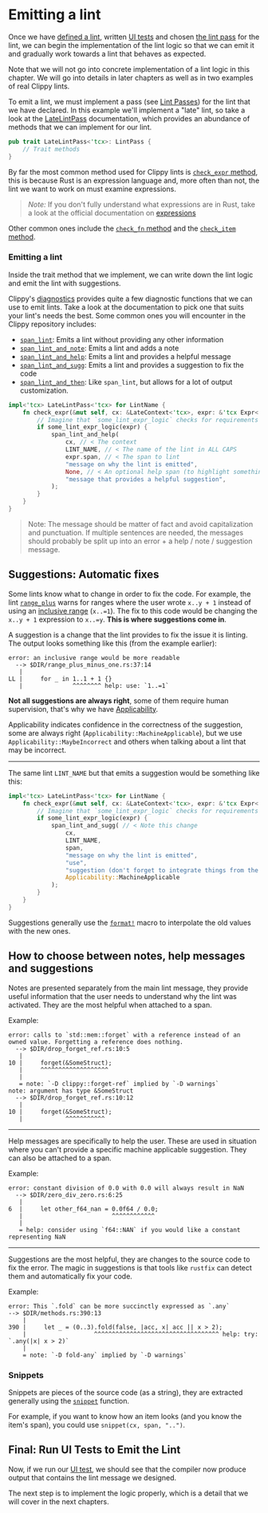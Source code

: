 # Emitting a lint

Once we have [defined a lint](define_lints.md), written [UI tests](write_tests.md)
and chosen [the lint pass](lint_passes.md) for the lint, we can begin the
implementation of the lint logic so that we can emit it and gradually work
towards a lint that behaves as expected.

Note that we will not go into concrete implementation of a lint logic in this
chapter. We will go into details in later chapters as well as in two examples
of real Clippy lints.

To emit a lint, we must implement a pass (see [Lint Passes](lint_passes.md)) for the lint that we have
declared. In this example we'll implement a "late" lint, so take a look at the [LateLintPass][late_lint_pass]
documentation, which provides an abundance of methods that we can implement for our lint.

```rust
pub trait LateLintPass<'tcx>: LintPass {
    // Trait methods
}
```

By far the most common method used for Clippy lints is [`check_expr` method][late_check_expr],
this is because Rust is an expression language and, more often than not,
the lint we want to work on must examine expressions.

> _Note:_ If you don't fully understand what expressions are in Rust,
> take a look at the official documentation on [expressions][rust_expressions]

Other common ones include the [`check_fn` method][late_check_fn] and the
[`check_item` method][late_check_item].

### Emitting a lint

Inside the trait method that we implement, we can write down the lint logic
and emit the lint with suggestions.

Clippy's [diagnostics] provides quite a few diagnostic functions that we can
use to emit lints. Take a look at the documentation to pick one that suits
your lint's needs the best. Some common ones you will encounter in the Clippy
repository includes:

- [`span_lint`]: Emits a lint without providing any other information
- [`span_lint_and_note`]: Emits a lint and adds a note
- [`span_lint_and_help`]: Emits a lint and provides a helpful message
- [`span_lint_and_sugg`]: Emits a lint and provides a suggestion to fix the code
- [`span_lint_and_then`]: Like `span_lint`, but allows for a lot of output customization.

```rust
impl<'tcx> LateLintPass<'tcx> for LintName {
    fn check_expr(&mut self, cx: &LateContext<'tcx>, expr: &'tcx Expr<'_>)  {
        // Imagine that `some_lint_expr_logic` checks for requirements for emitting the lint
        if some_lint_expr_logic(expr) {
            span_lint_and_help(
                cx, // < The context
                LINT_NAME, // < The name of the lint in ALL CAPS
                expr.span, // < The span to lint
                "message on why the lint is emitted",
                None, // < An optional help span (to highlight something in the lint)
                "message that provides a helpful suggestion",
            );
        }
    }
}
```

> Note: The message should be matter of fact and avoid
> capitalization and punctuation. If multiple sentences are needed, the messages should probably be split up into an
> error + a help / note / suggestion message.

## Suggestions: Automatic fixes

Some lints know what to change in order to fix the code. For example, the lint
[`range_plus`][range_plus_one] warns for ranges where the user wrote `x..y + 1` instead of using an
[inclusive range][inclusive_range] (`x..=1`). The fix to this code would be changing the `x..y + 1` expression
to `x..=y`. **This is where suggestions come in**.

A suggestion is a change that the lint provides to fix the issue it is linting.
The output looks something like this (from the example earlier):

```text
error: an inclusive range would be more readable
  --> $DIR/range_plus_minus_one.rs:37:14
   |
LL |     for _ in 1..1 + 1 {}
   |              ^^^^^^^^ help: use: `1..=1`
```

**Not all suggestions are always right**, some of them require human supervision, that's why we have
[Applicability][applicability].

Applicability indicates confidence in the correctness of the suggestion, some are always right
(`Applicability::MachineApplicable`), but we use `Applicability::MaybeIncorrect` and others when talking about a lint
that may be incorrect.

---

The same lint `LINT_NAME` but that emits a suggestion would be something like this:

```rust
impl<'tcx> LateLintPass<'tcx> for LintName {
    fn check_expr(&mut self, cx: &LateContext<'tcx>, expr: &'tcx Expr<'_>)  {
        // Imagine that `some_lint_expr_logic` checks for requirements for emitting the lint
        if some_lint_expr_logic(expr) {
            span_lint_and_sugg( // < Note this change
                cx,
                LINT_NAME,
                span,
                "message on why the lint is emitted",
                "use",
                "suggestion (don't forget to integrate things from the source, like variable names)", // < Suggestion
                Applicability::MachineApplicable
            );
        }
    }
}
```

Suggestions generally use the [`format!`](format_macro) macro to interpolate the old values with the new ones.

## How to choose between notes, help messages and suggestions

Notes are presented separately from the main lint message, they provide useful information that the user needs to
understand why the lint was activated. They are the most helpful when attached to a span.

Example:

```text
error: calls to `std::mem::forget` with a reference instead of an owned value. Forgetting a reference does nothing.
  --> $DIR/drop_forget_ref.rs:10:5
   |
10 |     forget(&SomeStruct);
   |     ^^^^^^^^^^^^^^^^^^^
   |
   = note: `-D clippy::forget-ref` implied by `-D warnings`
note: argument has type &SomeStruct
  --> $DIR/drop_forget_ref.rs:10:12
   |
10 |     forget(&SomeStruct);
   |            ^^^^^^^^^^^
```

---

Help messages are specifically to help the user. These are used in situation where you can't provide a specific
machine applicable suggestion. They can also be attached to a span.

Example:

```text
error: constant division of 0.0 with 0.0 will always result in NaN
  --> $DIR/zero_div_zero.rs:6:25
   |
6  |     let other_f64_nan = 0.0f64 / 0.0;
   |                         ^^^^^^^^^^^^
   |
   = help: consider using `f64::NAN` if you would like a constant representing NaN
```

---

Suggestions are the most helpful, they are changes to the source code to fix the error. The magic
in suggestions is that tools like `rustfix` can detect them and automatically fix your code.

Example:

```text
error: This `.fold` can be more succinctly expressed as `.any`
--> $DIR/methods.rs:390:13
    |
390 |     let _ = (0..3).fold(false, |acc, x| acc || x > 2);
    |                   ^^^^^^^^^^^^^^^^^^^^^^^^^^^^^^^^^^^ help: try: `.any(|x| x > 2)`
    |
    = note: `-D fold-any` implied by `-D warnings`
```

### Snippets

Snippets are pieces of the source code (as a string), they are extracted generally using the [`snippet`][snippet_fn]
function.

For example, if you want to know how an item looks (and you know the item's span), you could use
`snippet(cx, span, "..")`.

## Final: Run UI Tests to Emit the Lint

Now, if we run our [UI test](write_tests.md), we should see that the compiler now
produce output that contains the lint message we designed.

The next step is to implement the logic properly, which is a detail that we will
cover in the next chapters.

[diagnostics]: https://doc.rust-lang.org/nightly/nightly-rustc/clippy_utils/diagnostics/index.html
[late_check_expr]: https://doc.rust-lang.org/nightly/nightly-rustc/rustc_lint/trait.LateLintPass.html#method.check_expr
[late_check_fn]: https://doc.rust-lang.org/nightly/nightly-rustc/rustc_lint/trait.LateLintPass.html#method.check_fn
[late_check_item]: https://doc.rust-lang.org/nightly/nightly-rustc/rustc_lint/trait.LateLintPass.html#method.check_item
[late_lint_pass]: https://doc.rust-lang.org/nightly/nightly-rustc/rustc_lint/trait.LateLintPass.html
[rust_expressions]: https://doc.rust-lang.org/reference/expressions.html
[`span_lint`]: https://doc.rust-lang.org/beta/nightly-rustc/clippy_utils/diagnostics/fn.span_lint.html
[`span_lint_and_note`]: https://doc.rust-lang.org/beta/nightly-rustc/clippy_utils/diagnostics/fn.span_lint_and_note.html
[`span_lint_and_help`]: https://doc.rust-lang.org/nightly/nightly-rustc/clippy_utils/diagnostics/fn.span_lint_and_help.html
[`span_lint_and_sugg`]: https://doc.rust-lang.org/nightly/nightly-rustc/clippy_utils/diagnostics/fn.span_lint_and_sugg.html
[`span_lint_and_then`]: https://doc.rust-lang.org/beta/nightly-rustc/clippy_utils/diagnostics/fn.span_lint_and_then.html
[range_plus_one]: https://rust-lang.github.io/rust-clippy/master/index.html#range_plus_one
[inclusive_range]: https://doc.rust-lang.org/std/ops/struct.RangeInclusive.html
[applicability]: https://doc.rust-lang.org/beta/nightly-rustc/rustc_errors/enum.Applicability.html
[snippet_fn]: https://doc.rust-lang.org/beta/nightly-rustc/clippy_utils/source/fn.snippet.html
